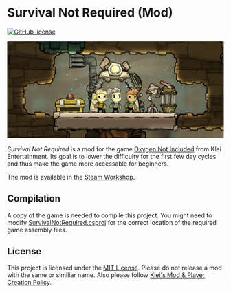 # Survival Not Required (Mod)

[![GitHub license](https://img.shields.io/github/license/sungaila/SurvivalNotRequired?style=flat-square)](https://github.com/sungaila/SurvivalNotRequired/blob/master/LICENSE)

![Screenshot](https://raw.githubusercontent.com/sungaila/SurvivalNotRequired/master/etc/Screenshot_01.png)

_Survival Not Required_ is a mod for the game [Oxygen Not Included](https://www.klei.com/games/oxygen-not-included) from Klei Entertainment. Its goal is to lower the difficulty for the first few day cycles and thus make the game more accessable for beginners.

The mod is available in the [Steam Workshop](https://steamcommunity.com/sharedfiles/filedetails/?id=2840201171).

## Compilation
A copy of the game is needed to compile this project. You might need to modify [SurvivalNotRequired.csproj](https://github.com/sungaila/SurvivalNotRequired/blob/master/src/SurvivalNotRequired.csproj) for the correct location of the required game assembly files.

## License
This project is licensed under the [MIT License](https://github.com/sungaila/SurvivalNotRequired/blob/master/LICENSE). Please do not release a mod with the same or similiar name. Also please follow [Klei's Mod & Player Creation Policy](https://www.klei.com/mod-player-creation-policy).
